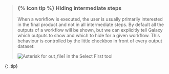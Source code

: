 > ### {% icon tip %} Hiding intermediate steps
> When a workflow is executed, the user is usually primarily interested in the final product and not in all intermediate steps. By default all the outputs of a workflow will be shown, but we can explicitly tell Galaxy which outputs to show and which to hide for a given workflow. This behaviour is controlled by the little checkbox in front of every output dataset:
>
> ![Asterisk for `out_file1` in the `Select First` tool]({{site.baseurl}}/shared/images/workflow_editor_mark_output.png)
>
{: .tip}